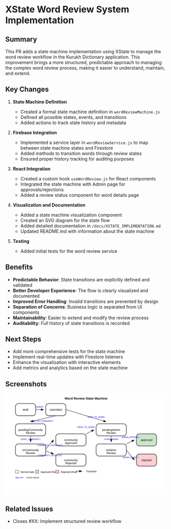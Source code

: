 # XState Word Review System Implementation

## Summary

This PR adds a state machine implementation using XState to manage the word review workflow in the Kurukh Dictionary application. This improvement brings a more structured, predictable approach to managing the complex word review process, making it easier to understand, maintain, and extend.

## Key Changes

1. **State Machine Definition**
   - Created a formal state machine definition in `wordReviewMachine.js`
   - Defined all possible states, events, and transitions
   - Added actions to track state history and metadata

2. **Firebase Integration**
   - Implemented a service layer in `wordReviewService.js` to map between state machine states and Firestore
   - Added methods to transition words through review states
   - Ensured proper history tracking for auditing purposes

3. **React Integration**
   - Created a custom hook `useWordReview.js` for React components
   - Integrated the state machine with Admin page for approvals/rejections
   - Added a review status component for word details page

4. **Visualization and Documentation**
   - Added a state machine visualization component
   - Created an SVG diagram for the state flow
   - Added detailed documentation in `/docs/XSTATE_IMPLEMENTATION.md`
   - Updated README.md with information about the state machine

5. **Testing**
   - Added initial tests for the word review service

## Benefits

- **Predictable Behavior**: State transitions are explicitly defined and validated
- **Better Developer Experience**: The flow is clearly visualized and documented
- **Improved Error Handling**: Invalid transitions are prevented by design
- **Separation of Concerns**: Business logic is separated from UI components
- **Maintainability**: Easier to extend and modify the review process
- **Auditability**: Full history of state transitions is recorded

## Next Steps

- Add more comprehensive tests for the state machine
- Implement real-time updates with Firestore listeners
- Enhance the visualization with interactive elements
- Add metrics and analytics based on the state machine

## Screenshots

![Word Review State Machine Diagram](/public/word-review-machine.svg)

## Related Issues

- Closes #XX: Implement structured review workflow
